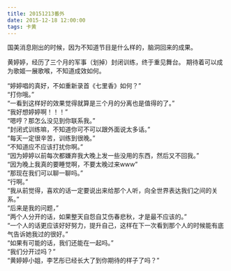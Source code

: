 ```yaml
---
title: 20151213番外
date: 2015-12-18 12:00:00
tags: 卡黄
---
```


国美消息刚出的时候，因为不知道节目是什么样的，脑洞回来的成果。

黄婷婷，经历了三个月的军事（划掉）封闭训练，终于重见舞台。
期待着可以成为歌姬一展歌喉，不知道成效如何。

<!-- more -->

“婷婷唱的真好，不如重新录首《七里香》如何？”  
“打你哦。”  
“一看到这样好的效果觉得就算是三个月的分离也是值得的了。”  
“我好想婷婷啊！！！”  
“嗯哼？那怎么没见到你联系我。”  
“封闭式训练嘛，不知道你可不可以跟外面说太多话。”  
“每天一定很辛苦，训练到很晚。”  
“不知道应不应该打扰你啊。”  
“因为婷婷以前每次都嫌弃我大晚上发一些没用的东西，然后又不回我。”  
“因为晚上我真的要睡觉啊，不要太晚过来www”  
“那现在我们可以聊一聊吗。”  
“行啊。”  
“我从前觉得，喜欢的话一定要说出来给那个人听，向全世界表达我们之间的关系。”  
“后来是我的问题，”  
“两个人分开的话，如果整天自怨自艾伤春悲秋，才是最不应该的。”  
“一个人的话更应该好好努力，提升自己，这样在下一次看到那个人的时候能有底气告诉她我过的很好。”  
“如果有可能的话，我们还能在一起吗。”  
“我们分开过吗？”  
“黄婷婷小姐，李艺彤已经长大了到你期待的样子了吗？”  